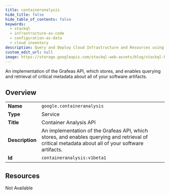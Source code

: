 ```yaml
---
title: containeranalysis
hide_title: false
hide_table_of_contents: false
keywords:
  - stackql
  - infrastructure-as-code
  - configuration-as-data
  - cloud inventory
description: Query and Deploy Cloud Infrastructure and Resources using SQL
custom_edit_url: null
image: https://storage.googleapis.com/stackql-web-assets/blog/stackql-blog-post-featured-image.png
---
```

An implementation of the Grafeas API, which stores, and enables querying and retrieval of critical metadata about all of your software artifacts.  
    

## Overview
<table><tbody>
<tr><td><b>Name</b></td><td><code>google.containeranalysis</code></td></tr>
<tr><td><b>Type</b></td><td>Service</td></tr>
<tr><td><b>Title</b></td><td>Container Analysis API</td></tr>
<tr><td><b>Description</b></td><td>An implementation of the Grafeas API, which stores, and enables querying and retrieval of critical metadata about all of your software artifacts.</td></tr>
<tr><td><b>Id</b></td><td><code>containeranalysis:v1beta1</code></td></tr>
</tbody></table>

## Resources
<div class="row"><div class="providerDocColumn">Not Available</div></div>